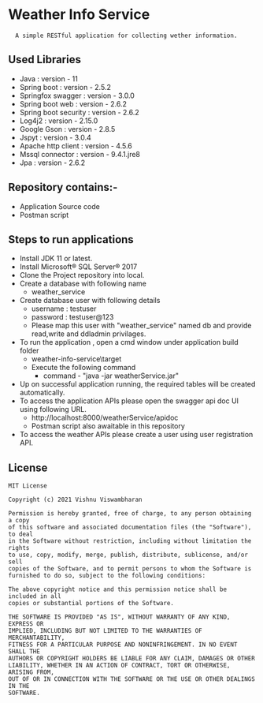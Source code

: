 

# Weather Info Service
	  A simple RESTful application for collecting wether information.

## Used Libraries

 * Java : version  - 11
 * Spring boot : version - 2.5.2
 * Springfox swagger : version  - 3.0.0
 * Spring boot web : version  - 2.6.2
 * Spring boot security : version  - 2.6.2
 * Log4j2 : version  - 2.15.0
 * Google Gson : version  - 2.8.5
 * Jspyt : version  - 3.0.4
 * Apache http client : version  - 4.5.6
 * Mssql connector : version  - 9.4.1.jre8
 * Jpa : version  - 2.6.2

## Repository contains:-

* Application Source code
* Postman script

## Steps to run applications

* Install JDK 11 or latest. 
* Install Microsoft® SQL Server® 2017
* Clone the Project repository into local. 
* Create a database with following name
	* weather_service
* Create database user with following details
	* username : testuser
	* password : testuser@123
	* Please map this user with "weather_service" named db and provide read,write and ddladmin privilages.
* To run the application , open a cmd window under application build folder
	* weather-info-service\target
	* Execute the following command 
		* command - "java -jar weatherService.jar"
* Up on successful application running, the required tables will be created automatically.
* To access the application APIs please open the swagger api doc UI using following URL.
  * http://localhost:8000/weatherService/apidoc
  * Postman script also awaitable in this repository
* To access the weather APIs please create a user using user registration API.


License
-------

    MIT License

    Copyright (c) 2021 Vishnu Viswambharan

    Permission is hereby granted, free of charge, to any person obtaining a copy
    of this software and associated documentation files (the "Software"), to deal
    in the Software without restriction, including without limitation the rights
    to use, copy, modify, merge, publish, distribute, sublicense, and/or sell
    copies of the Software, and to permit persons to whom the Software is
    furnished to do so, subject to the following conditions:

    The above copyright notice and this permission notice shall be included in all
    copies or substantial portions of the Software.
    
    THE SOFTWARE IS PROVIDED "AS IS", WITHOUT WARRANTY OF ANY KIND, EXPRESS OR
    IMPLIED, INCLUDING BUT NOT LIMITED TO THE WARRANTIES OF MERCHANTABILITY,
    FITNESS FOR A PARTICULAR PURPOSE AND NONINFRINGEMENT. IN NO EVENT SHALL THE
    AUTHORS OR COPYRIGHT HOLDERS BE LIABLE FOR ANY CLAIM, DAMAGES OR OTHER
    LIABILITY, WHETHER IN AN ACTION OF CONTRACT, TORT OR OTHERWISE, ARISING FROM,
    OUT OF OR IN CONNECTION WITH THE SOFTWARE OR THE USE OR OTHER DEALINGS IN THE
    SOFTWARE.

